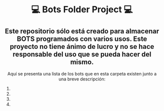 <div align="center">
<h1>💻 Bots Folder Project 💻</h1>
<h2>Este repositorio sólo está creado para almacenar BOTS programados con varios usos. Este proyecto no tiene ánimo de lucro y no se hace responsable del uso que se pueda hacer del mismo.</h2>

Aquí se presenta una lista de los bots que en esta carpeta existen junto a una breve descripción: 

1. 
2. 
3.
4.
 

